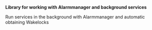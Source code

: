 **Library for working with Alarmmanager and background services**

Run services in the background with Alarmmanager and automatic obtaining Wakelocks